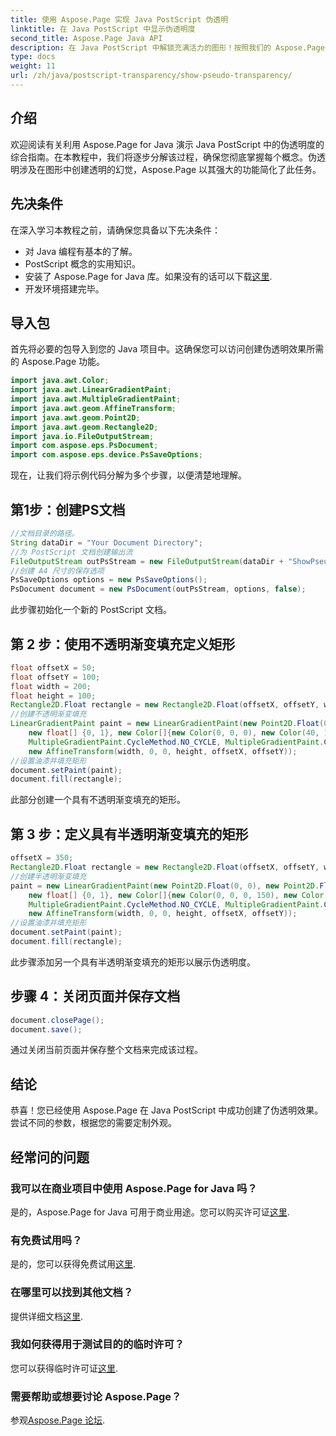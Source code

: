 ```yaml
---
title: 使用 Aspose.Page 实现 Java PostScript 伪透明
linktitle: 在 Java PostScript 中显示伪透明度
second_title: Aspose.Page Java API
description: 在 Java PostScript 中解锁充满活力的图形！按照我们的 Aspose.Page 教程逐步创建伪透明度。现在下载！
type: docs
weight: 11
url: /zh/java/postscript-transparency/show-pseudo-transparency/
---
```

## 介绍
欢迎阅读有关利用 Aspose.Page for Java 演示 Java PostScript 中的伪透明度的综合指南。在本教程中，我们将逐步分解该过程，确保您彻底掌握每个概念。伪透明涉及在图形中创建透明的幻觉，Aspose.Page 以其强大的功能简化了此任务。
## 先决条件
在深入学习本教程之前，请确保您具备以下先决条件：
- 对 Java 编程有基本的了解。
- PostScript 概念的实用知识。
- 安装了 Aspose.Page for Java 库。如果没有的话可以下载[这里](https://releases.aspose.com/page/java/).
- 开发环境搭建完毕。
## 导入包
首先将必要的包导入到您的 Java 项目中。这确保您可以访问创建伪透明效果所需的 Aspose.Page 功能。
```java
import java.awt.Color;
import java.awt.LinearGradientPaint;
import java.awt.MultipleGradientPaint;
import java.awt.geom.AffineTransform;
import java.awt.geom.Point2D;
import java.awt.geom.Rectangle2D;
import java.io.FileOutputStream;
import com.aspose.eps.PsDocument;
import com.aspose.eps.device.PsSaveOptions;
```
现在，让我们将示例代码分解为多个步骤，以便清楚地理解。
## 第1步：创建PS文档
```java
//文档目录的路径。
String dataDir = "Your Document Directory";
//为 PostScript 文档创建输出流
FileOutputStream outPsStream = new FileOutputStream(dataDir + "ShowPseudoTransparency_outPS.ps");
//创建 A4 尺寸的保存选项
PsSaveOptions options = new PsSaveOptions();
PsDocument document = new PsDocument(outPsStream, options, false);
```
此步骤初始化一个新的 PostScript 文档。
## 第 2 步：使用不透明渐变填充定义矩形
```java
float offsetX = 50;
float offsetY = 100;
float width = 200;
float height = 100;
Rectangle2D.Float rectangle = new Rectangle2D.Float(offsetX, offsetY, width, height);
//创建不透明渐变填充
LinearGradientPaint paint = new LinearGradientPaint(new Point2D.Float(0, 0), new Point2D.Float(200, 100),
    new float[] {0, 1}, new Color[]{new Color(0, 0, 0), new Color(40, 128, 70)},
    MultipleGradientPaint.CycleMethod.NO_CYCLE, MultipleGradientPaint.ColorSpaceType.SRGB,
    new AffineTransform(width, 0, 0, height, offsetX, offsetY));
//设置油漆并填充矩形
document.setPaint(paint);
document.fill(rectangle);
```
此部分创建一个具有不透明渐变填充的矩形。
## 第 3 步：定义具有半透明渐变填充的矩形
```java
offsetX = 350;
Rectangle2D.Float rectangle = new Rectangle2D.Float(offsetX, offsetY, width, height);
//创建半透明渐变填充
paint = new LinearGradientPaint(new Point2D.Float(0, 0), new Point2D.Float(200, 100),
    new float[] {0, 1}, new Color[]{new Color(0, 0, 0, 150), new Color(40, 128, 70, 50)},
    MultipleGradientPaint.CycleMethod.NO_CYCLE, MultipleGradientPaint.ColorSpaceType.SRGB,
    new AffineTransform(width, 0, 0, height, offsetX, offsetY));
//设置油漆并填充矩形
document.setPaint(paint);
document.fill(rectangle);
```
此步骤添加另一个具有半透明渐变填充的矩形以展示伪透明度。
## 步骤 4：关闭页面并保存文档
```java
document.closePage();
document.save();
```
通过关闭当前页面并保存整个文档来完成该过程。
## 结论
恭喜！您已经使用 Aspose.Page 在 Java PostScript 中成功创建了伪透明效果。尝试不同的参数，根据您的需要定制外观。
## 经常问的问题
### 我可以在商业项目中使用 Aspose.Page for Java 吗？
是的，Aspose.Page for Java 可用于商业用途。您可以购买许可证[这里](https://purchase.aspose.com/buy).
### 有免费试用吗？
是的，您可以获得免费试用[这里](https://releases.aspose.com/).
### 在哪里可以找到其他文档？
提供详细文档[这里](https://reference.aspose.com/page/java/).
### 我如何获得用于测试目的的临时许可？
您可以获得临时许可证[这里](https://purchase.aspose.com/temporary-license/).
### 需要帮助或想要讨论 Aspose.Page？
参观[Aspose.Page 论坛](https://forum.aspose.com/c/page/39).